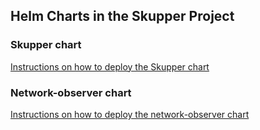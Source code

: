 ## Helm Charts in the Skupper Project

### Skupper chart

[Instructions on how to deploy the Skupper chart](skupper/README.md)

### Network-observer chart

[Instructions on how to deploy the network-observer chart](network-observer/README.md) 

